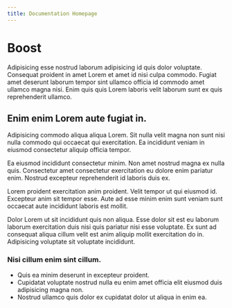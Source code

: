 ```yaml
---
title: Documentation Homepage
---
```


# Boost

Adipisicing esse nostrud laborum adipisicing id quis dolor voluptate. Consequat proident in amet Lorem et amet id nisi culpa commodo. Fugiat amet deserunt laborum tempor sint ullamco officia id commodo amet ullamco magna nisi. Enim quis quis Lorem laboris velit laborum sunt ex quis reprehenderit ullamco.

## Enim enim Lorem aute fugiat in.

Adipisicing commodo aliqua aliqua Lorem. Sit nulla velit magna non sunt nisi nulla commodo qui occaecat qui exercitation. Ea incididunt veniam in eiusmod consectetur aliquip officia tempor.

Ea eiusmod incididunt consectetur minim. Non amet nostrud magna ex nulla quis. Consectetur amet consectetur exercitation eu dolore enim pariatur enim. Nostrud excepteur reprehenderit id laboris duis ex.

Lorem proident exercitation anim proident. Velit tempor ut qui eiusmod id. Excepteur anim sit tempor esse. Aute ad esse minim enim sunt veniam sunt occaecat aute incididunt laboris est mollit.

Dolor Lorem ut sit incididunt quis non aliqua. Esse dolor sit est eu laborum laborum exercitation duis nisi quis pariatur nisi esse voluptate. Ex sunt ad consequat aliqua cillum velit est anim aliquip mollit exercitation do in. Adipisicing voluptate sit voluptate incididunt.

### Nisi cillum enim sint cillum.

- Quis ea minim deserunt in excepteur proident.
- Cupidatat voluptate nostrud nulla eu enim amet officia elit eiusmod duis adipisicing magna non.
- Nostrud ullamco quis dolor ex cupidatat dolor ut aliqua in enim ea.
